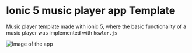 # Ionic 5 music player app Template

Music player template made with ionic 5, where the basic functionality of a music player was implemented with ```howler.js```

![Image of the app](music-app-template.gif)